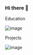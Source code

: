 ### Hi there 👋 <data scientists>

<!--
**tinliman/tinliman** is a ✨ _special_ ✨ repository because its `README.md` (this file) appears on your GitHub profile.

Here are some ideas to get you started:

- 🔭 I’m currently working on Car Insurance Claims Prediction project!
- 🌱 I’m currently learning everything about Data Science and Machine Learning!
- 📫 How to reach me: https://www.linkedin.com/in/tin-nandar-liman/
- 😄 Future Goals: I want to learn everything about Data Science and Machine Learning to become a data scientist for myself in the future.
- ⚡ Fun fact: I love to connnect people through Github and LinkedIn to learn more about their professional experience and their projects.
-->

Education

![image](https://user-images.githubusercontent.com/121786148/230787968-0f286ebe-d47e-419b-9886-73e9a446cc08.png)

Projects
  
![image](https://user-images.githubusercontent.com/121786148/230788008-47db4d1b-cb35-41a2-ba9e-bc002b9c836c.png)
